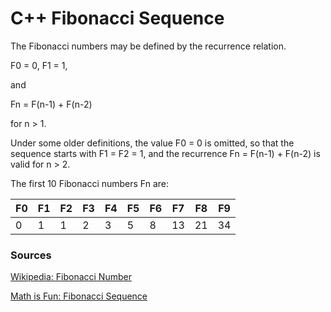 # C++ Fibonacci Sequence

The Fibonacci numbers may be defined by the recurrence relation.

F0 = 0, F1 = 1,

and

Fn = F(n-1) + F(n-2)

for n > 1.

Under some older definitions, the value F0 = 0 is omitted, so that the sequence starts with F1 = F2 = 1, and the recurrence Fn = F(n-1) + F(n-2) is valid for n > 2.

The first 10 Fibonacci numbers Fn are:

| F0  | F1  | F2  | F3  | F4  | F5  | F6  | F7  | F8  | F9  |
| --- | --- | --- | --- | --- | --- | --- | --- | --- | --- |
| 0   | 1   | 1   | 2   | 3   | 5   | 8   | 13  | 21  | 34  |

### Sources

[Wikipedia: Fibonacci Number](https://en.wikipedia.org/wiki/Fibonacci_number)

[Math is Fun: Fibonacci Sequence](https://www.mathsisfun.com/numbers/fibonacci-sequence.html)
